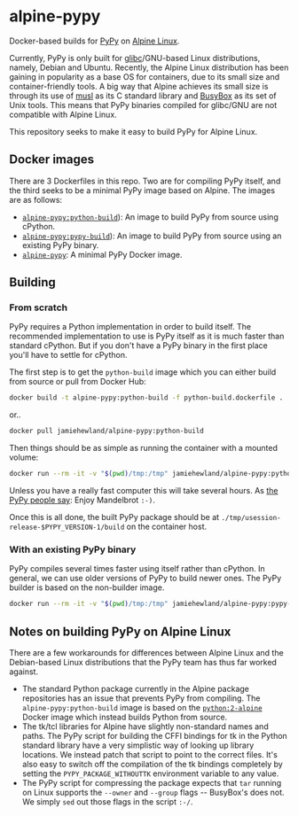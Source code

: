 # alpine-pypy
Docker-based builds for [PyPy](http://pypy.org) on [Alpine Linux](http://www.alpinelinux.org).

Currently, PyPy is only built for [glibc](https://www.gnu.org/software/libc/)/GNU-based Linux distributions, namely, Debian and Ubuntu. Recently, the Alpine Linux distribution has been gaining in popularity as a base OS for containers, due to its small size and container-friendly tools. A big way that Alpine achieves its small size is through its use of [musl](https://www.musl-libc.org) as its C standard library and [BusyBox](https://busybox.net) as its set of Unix tools. This means that PyPy binaries compiled for glibc/GNU are not compatible with Alpine Linux.

This repository seeks to make it easy to build PyPy for Alpine Linux.

## Docker images
There are 3 Dockerfiles in this repo. Two are for compiling PyPy itself, and the third seeks to be a minimal PyPy image based on Alpine. The images are as follows:

* [`alpine-pypy:python-build`](python-build.dockerfile)): An image to build PyPy from source using cPython.
* [`alpine-pypy:pypy-build`](pypy-build.dockerfile)): An image to build PyPy from source using an existing PyPy binary.
* [`alpine-pypy`](Dockerfile): A minimal PyPy Docker image.

## Building
### From scratch
PyPy requires a Python implementation in order to build itself. The recommended implementation to use is PyPy itself as it is much faster than standard cPython. But if you don't have a PyPy binary in the first place you'll have to settle for cPython.

The first step is to get the `python-build` image which you can either build from source or pull from Docker Hub:
```sh
docker build -t alpine-pypy:python-build -f python-build.dockerfile .
```
or..
```sh
docker pull jamiehewland/alpine-pypy:python-build
```

Then things should be as simple as running the container with a mounted volume:
```sh
docker run --rm -it -v "$(pwd)/tmp:/tmp" jamiehewland/alpine-pypy:python-build
```

Unless you have a really fast computer this will take several hours. As [the PyPy people say](http://pypy.org/download.html#building-from-source): Enjoy Mandelbrot `:-)`.

Once this is all done, the built PyPy package should be at `./tmp/usession-release-$PYPY_VERSION-1/build` on the container host.

### With an existing PyPy binary
PyPy compiles several times faster using itself rather than cPython. In general, we can use older versions of PyPy to build newer ones. The PyPy builder is based on the non-builder image.

```sh
docker run --rm -it -v "$(pwd)/tmp:/tmp" jamiehewland/alpine-pypy:pypy-build
```

## Notes on building PyPy on Alpine Linux
There are a few workarounds for differences between Alpine Linux and the Debian-based Linux distributions that the PyPy team has thus far worked against.

* The standard Python package currently in the Alpine package repositories has an issue that prevents PyPy from compiling. The `alpine-pypy:python-build` image is based on the [`python:2-alpine`](https://hub.docker.com/_/python/) Docker image which instead builds Python from source.
* The tk/tcl libraries for Alpine have slightly non-standard names and paths. The PyPy script for building the CFFI bindings for tk in the Python standard library have a very simplistic way of looking up library locations. We instead patch that script to point to the correct files. It's also easy to switch off the compilation of the tk bindings completely by setting the `PYPY_PACKAGE_WITHOUTTK` environment variable to any value.
* The PyPy script for compressing the package expects that `tar` running on Linux supports the `--owner` and `--group` flags -- BusyBox's does not. We simply `sed` out those flags in the script `:-/`.
